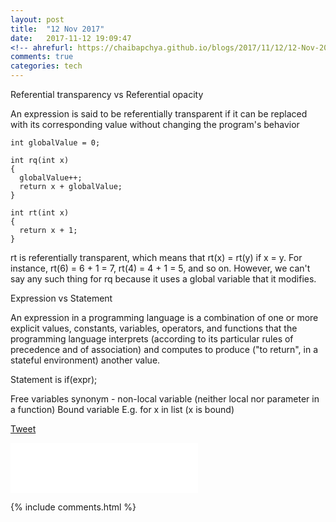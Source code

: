 ```yaml
---
layout: post
title:  "12 Nov 2017"
date:   2017-11-12 19:09:47
<!-- ahrefurl: https://chaibapchya.github.io/blogs/2017/11/12/12-Nov-2017.html -->
comments: true
categories: tech
---
```


Referential transparency vs Referential opacity

 An expression is said to be referentially transparent if it can be replaced with its corresponding value without changing the program's behavior
 
 ```
 int globalValue = 0;

 int rq(int x)
 {
   globalValue++;
   return x + globalValue;
 }

 int rt(int x)
 {
   return x + 1;
 }
 ```
rt is referentially transparent, which means that rt(x) = rt(y) if x = y. For instance, rt(6) = 6 + 1 = 7, rt(4) = 4 + 1 = 5, and so on. However, we can't say any such thing for rq because it uses a global variable that it modifies.

Expression vs Statement

An expression in a programming language is a combination of one or more explicit values, constants, variables, operators, and functions that the programming language interprets (according to its particular rules of precedence and of association) and computes to produce ("to return", in a stateful environment) another value.

Statement is if(expr);

Free variables synonym - non-local variable (neither local nor parameter in a function)
Bound variable E.g. for x in list (x is bound)



<div class="g-plus" data-action="share" data-href="https://chaibapchya.github.io/blogs/tech/2017/11/12/2017-11-12.html"></div>

<a href="https://twitter.com/share" class="twitter-share-button" data-url="https://chaibapchya.github.io/blogs/tech/2017/11/12/2017-11-12.html" data-via="chaibapchya" data-size="large" data-hashtags="hack">Tweet</a>
<script>!function(d,s,id){var js,fjs=d.getElementsByTagName(s)[0],p=/^http:/.test(d.location)?'http':'https';if(!d.getElementById(id)){js=d.createElement(s);js.id=id;js.src=p+'://platform.twitter.com/widgets.js';fjs.parentNode.insertBefore(js,fjs);}}(document, 'script', 'twitter-wjs');</script>

<iframe src="//www.facebook.com/plugins/like.php?href=https%3A//chaibapchya.github.io/blogs/tech/2017/11/12/2017-11-12.html&amp;width&amp;layout=standard&amp;action=like&amp;show_faces=true&amp;share=true&amp;height=80&amp;appId=874345859272451" scrolling="no" frameborder="0" style="border:none; overflow:hidden; height:80px;" allowTransparency="true"></iframe>

[firebug]: https://addons.mozilla.org/en-US/firefox/addon/firebug/
[chrome-dev-tools]: https://developer.chrome.com/devtools


{% include comments.html %}
